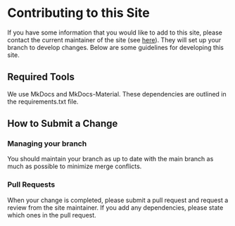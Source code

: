 # Contributing to this Site

If you have some information that you would like to add to this site, please contact the current maintainer of the site (see [here](contact.md)). They will set up your branch to develop changes. Below are some guidelines for developing this site.

## Required Tools

We use MkDocs and MkDocs-Material. These dependencies are outlined in the requirements.txt file. 

## How to Submit a Change

### Managing your branch

You should maintain your branch as up to date with the main branch as much as possible to minimize merge conflicts.

### Pull Requests

When your change is completed, please submit a pull request and request a review from the site maintainer. If you add any dependencies, please state which ones in the pull request.
